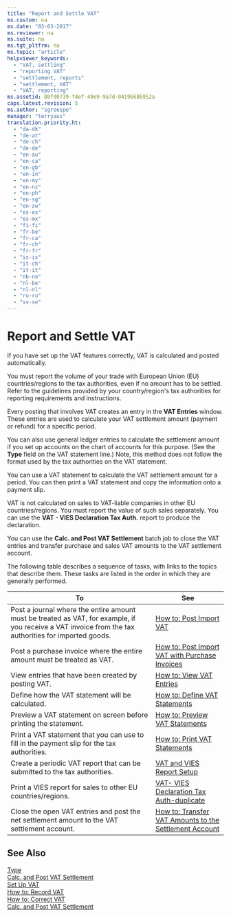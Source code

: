 ```yaml
---
title: "Report and Settle VAT"
ms.custom: na
ms.date: "03-03-2017"
ms.reviewer: na
ms.suite: na
ms.tgt_pltfrm: na
ms.topic: "article"
helpviewer_keywords: 
  - "VAT, settling"
  - "reporting VAT"
  - "settlement, reports"
  - "settlement, VAT"
  - "VAT, reporting"
ms.assetid: 88fd0739-f4ef-49e9-9a7d-04196686952a
caps.latest.revision: 5
ms.author: "sgroespe"
manager: "terryaus"
translation.priority.ht: 
  - "da-dk"
  - "de-at"
  - "de-ch"
  - "de-de"
  - "en-au"
  - "en-ca"
  - "en-gb"
  - "en-in"
  - "en-my"
  - "en-nz"
  - "en-ph"
  - "en-sg"
  - "en-zw"
  - "es-es"
  - "es-mx"
  - "fi-fi"
  - "fr-be"
  - "fr-ca"
  - "fr-ch"
  - "fr-fr"
  - "is-is"
  - "it-ch"
  - "it-it"
  - "nb-no"
  - "nl-be"
  - "nl-nl"
  - "ru-ru"
  - "sv-se"
---
```

# Report and Settle VAT
If you have set up the VAT features correctly, VAT is calculated and posted automatically.  
  
 You must report the volume of your trade with European Union \(EU\) countries\/regions to the tax authorities, even if no amount has to be settled. Refer to the guidelines provided by your country\/region's tax authorities for reporting requirements and instructions.  
  
 Every posting that involves VAT creates an entry in the **VAT Entries** window. These entries are used to calculate your VAT settlement amount \(payment or refund\) for a specific period.  
  
 You can also use general ledger entries to calculate the settlement amount if you set up accounts on the chart of accounts for this purpose. \(See the **Type** field on the VAT statement line.\) Note, this method does not follow the format used by the tax authorities on the VAT statement.  
  
 You can use a VAT statement to calculate the VAT settlement amount for a period. You can then print a VAT statement and copy the information onto a payment slip.  
  
 VAT is not calculated on sales to VAT\-liable companies in other EU countries\/regions. You must report the value of such sales separately. You can use the **VAT \- VIES Declaration Tax Auth.** report to produce the declaration.  
  
 You can use the **Calc. and Post VAT Settlement** batch job to close the VAT entries and transfer purchase and sales VAT amounts to the VAT settlement account.  
  
 The following table describes a sequence of tasks, with links to the topics that describe them. These tasks are listed in the order in which they are generally performed.  
  
|**To**|**See**|  
|------------|-------------|  
|Post a journal where the entire amount must be treated as VAT, for example, if you receive a VAT invoice from the tax authorities for imported goods.|[How to: Post Import VAT](../Finance/how-to-post-import-vat.md)|  
|Post a purchase invoice where the entire amount must be treated as VAT.|[How to: Post Import VAT with Purchase Invoices](../Finance/how-to-post-import-vat-with-purchase-invoices.md)|  
|View entries that have been created by posting VAT.|[How to: View VAT Entries](../Finance/how-to-view-vat-entries.md)|  
|Define how the VAT statement will be calculated.|[How to: Define VAT Statements](../Finance/how-to-define-vat-statements.md)|  
|Preview a VAT statement on screen before printing the statement.|[How to: Preview VAT Statements](../Finance/how-to-preview-vat-statements.md)|  
|Print a VAT statement that you can use to fill in the payment slip for the tax authorities.|[How to: Print VAT Statements](../Finance/how-to-print-vat-statements.md)|  
|Create a periodic VAT report that can be submitted to the tax authorities.|[VAT and VIES Report Setup](../Finance/vat-and-vies-report-setup.md)|  
|Print a VIES report for sales to other EU countries\/regions.|[VAT\- VIES Declaration Tax Auth\-duplicate](../Topic/\($%20R_19%20VAT-%20VIES%20Declaration%20Tax%20Auth%20$\)-duplicate.md)|  
|Close the open VAT entries and post the net settlement amount to the VAT settlement account.|[How to: Transfer VAT Amounts to the Settlement Account](../Finance/how-to-transfer-vat-amounts-to-the-settlement-account.md)|  
  
## See Also  
 [Type](assetId:///df666cfc-2511-4be7-8000-2cc231552477)   
 [Calc. and Post VAT Settlement](../Topic/\($%20B_20%20Calc.%20and%20Post%20VAT%20Settlement%20$\).md)   
 [Set Up VAT](../Finance/set-up-vat.md)   
 [How to: Record VAT](../Finance/how-to-record-vat.md)   
 [How to: Correct VAT](../Finance/how-to-correct-vat.md)   
 [Calc. and Post VAT Settlement](../Topic/\($%20B_20%20Calc.%20and%20Post%20VAT%20Settlement%20$\).md)
